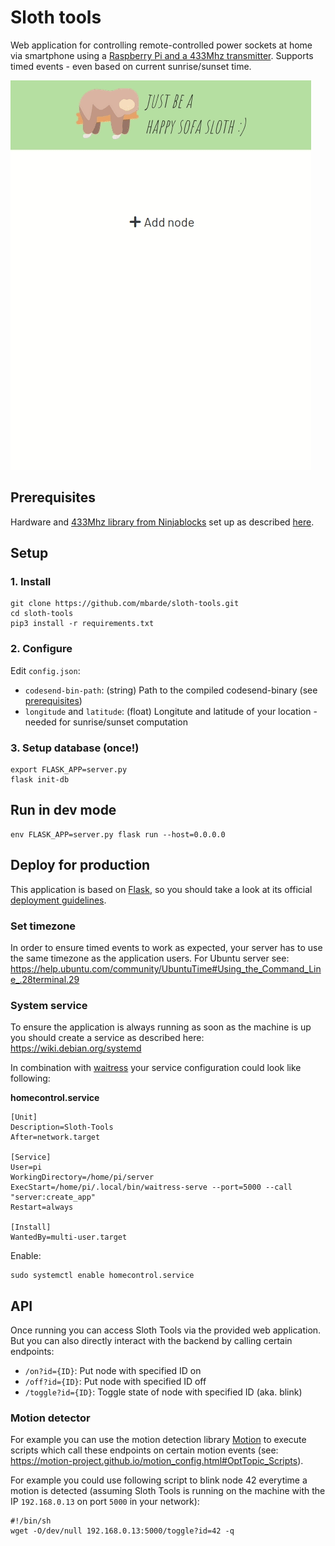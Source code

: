 
# Sloth tools

Web application for controlling remote-controlled power sockets at home via smartphone using a [Raspberry Pi and a 433Mhz transmitter](https://tutorials-raspberrypi.com/control-raspberry-pi-wireless-sockets-433mhz-tutorial/).
Supports timed events - even based on current sunrise/sunset time.

![enter image description here](https://raw.githubusercontent.com/mbarde/sloth-tools/master/docs/slothtools.gif)


## Prerequisites

Hardware and [433Mhz library from Ninjablocks](https://github.com/ninjablocks/433Utils.git) set up as described [here](https://tutorials-raspberrypi.com/control-raspberry-pi-wireless-sockets-433mhz-tutorial/).


## Setup

### 1. Install
```
git clone https://github.com/mbarde/sloth-tools.git
cd sloth-tools
pip3 install -r requirements.txt
```

### 2. Configure

Edit `config.json`:

* `codesend-bin-path`: (string) Path to the compiled codesend-binary (see [prerequisites](#Prerequisites))
* `longitude` and `latitude`:  (float) Longitute and latitude of your location - needed for sunrise/sunset computation

### 3. Setup database (once!)

```
export FLASK_APP=server.py
flask init-db
```


## Run in dev mode

```
env FLASK_APP=server.py flask run --host=0.0.0.0
```


## Deploy for production

This application is based on [Flask](https://flask.palletsprojects.com/en/1.1.x/), so you should take a look at its official [deployment guidelines](https://flask.palletsprojects.com/en/1.1.x/tutorial/deploy/#run-with-a-production-server).

### Set timezone

In order to ensure timed events to work as expected, your server has to use the same timezone as the application users. For Ubuntu server see: https://help.ubuntu.com/community/UbuntuTime#Using_the_Command_Line_.28terminal.29

### System service

To ensure the application is always running as soon as the machine is up you should create a service as described here: https://wiki.debian.org/systemd

In combination with [waitress](https://pypi.org/project/waitress/) your service configuration could look like following:

**homecontrol.service**

```
[Unit]
Description=Sloth-Tools
After=network.target

[Service]
User=pi
WorkingDirectory=/home/pi/server
ExecStart=/home/pi/.local/bin/waitress-serve --port=5000 --call "server:create_app"
Restart=always

[Install]
WantedBy=multi-user.target
```

Enable:

```
sudo systemctl enable homecontrol.service
```

## API

Once running you can access Sloth Tools via the provided web application. But you can also directly interact with the backend by calling certain endpoints:

* `/on?id={ID}`: Put node with specified ID on
* `/off?id={ID}`: Put node with specified ID off
* `/toggle?id={ID}`: Toggle state of node with specified ID (aka. blink)

### Motion detector

For example you can use the motion detection library [Motion](https://motion-project.github.io/) to execute scripts which call these endpoints on certain motion events (see: https://motion-project.github.io/motion_config.html#OptTopic_Scripts).

For example you could use following script to blink node 42 everytime a motion is detected (assuming Sloth Tools is running on the machine with the IP `192.168.0.13` on port `5000` in your network):

```
#!/bin/sh
wget -O/dev/null 192.168.0.13:5000/toggle?id=42 -q
```



